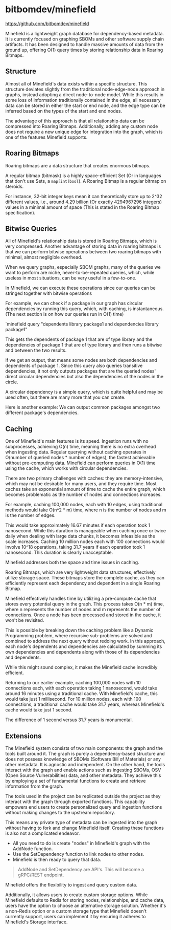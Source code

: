 # bitbomdev/minefield

https://github.com/bitbomdev/minefield


Minefield is a lightweight graph database for dependency-based metadata. It is currently focused on graphing SBOMs and other software supply chain artifacts. It has been designed to handle massive amounts of data from the ground up, offering O(1) query times by storing relationship data in Roaring Bitmaps.

## Structure

Almost all of Minefield's data exists within a specific structure. This structure deviates slightly from the traditional node-edge-node approach in graphs, instead adopting a direct node-to-node model. While this results in some loss of information traditionally contained in the edge, all necessary data can be stored in either the start or end node, and the edge type can be inferred based on the types of the start and end nodes.

The advantage of this approach is that all relationship data can be compressed into Roaring Bitmaps. Additionally, adding any custom node does not require a new unique edge for integration into the graph, which is one of the features Minefield supports.

## Roaring Bitmaps

Roaring bitmaps are a data structure that creates enormous bitmaps.

A regular bitmap (bitmask) is a highly space-efficient Set (Or in languages that don't use Sets, a `map[int]bool`). A Roaring Bitmap is a regular bitmap on steroids.

For instance, 32-bit integer keys mean it can theoretically store up to 2^32 different values, i.e., around 4.29 billion (Or exactly 4294967296 integers) values in a minimal amount of space (This is stated in the Roaring Bitmap specification).

## Bitwise Queries

All of Minefield's relationship data is stored in Roaring Bitmaps, which is very compressed. Another advantage of storing data in roaring bitmaps is that we can perform bitwise operations between two roaring bitmaps with minimal, almost negligible overhead.

When we query graphs, especially SBOM graphs, many of the queries we want to perform are niche, never-to-be-repeated queries, which, while useless in most situations, can be very useful in a few-to-one.

In Minefield, we can execute these operations since our queries can be stringed together with bitwise operations

For example, we can check if a package in our graph has circular dependencies by running this query, which, with caching, is instantaneous. (The next section is on how our queries run in O(1) time)

`minefield query "dependents library package1 and dependencies library package1"

This gets the dependents of package 1 that are of type library and the dependencies of package 1 that are of type library and then runs a bitwise and between the two results.

If we get an output, that means some nodes are both dependencies and dependents of package 1. Since this query also queries transitive dependencies, it not only outputs packages that are the queried nodes' direct circular dependencies but also the dependencies of the nodes in the circle.

A circular dependency is a simple query, which is quite helpful and may be used often, but there are many more that you can create.

Here is another example: We can output common packages amongst two different package's dependencies.



## Caching

One of Minefield's main features is its speed. Ingestion runs with no subprocesses, achieving O(n) time, meaning there is no extra overhead when ingesting data. Regular querying without caching operates in O(number of queried nodes * number of edges), the fastest achievable without pre-computing data. Minefield can perform queries in O(1) time using the cache, which works with circular dependencies.

There are two primary challenges with caches: they are memory-intensive, which may not be desirable for many users, and they require time. Most caches take an exponential amount of time to cache the entire graph, which becomes problematic as the number of nodes and connections increases.

For example, caching 100,000 nodes, each with 10 edges, using traditional methods would take O(n^2 * m) time, where n is the number of nodes and m is the number of edges.

This would take approximately 16.67 minutes if each operation took 1 nanosecond. While this duration is manageable when caching once or twice daily when dealing with large data chunks, it becomes infeasible as the scale increases. Caching 10 million nodes each with 100 connections would involve 10^18 operations, taking 31.7 years if each operation took 1 nanosecond. This duration is clearly unacceptable.

Minefield addresses both the space and time issues in caching.

Roaring Bitmaps, which are very lightweight data structures, effectively utilize storage space. These bitmaps store the complete cache, as they can efficiently represent each dependency and dependent in a single Roaring Bitmap.

Minefield effectively handles time by utilizing a pre-compute cache that stores every potential query in the graph. This process takes O(n * m) time, where n represents the number of nodes and m represents the number of connections. Once a node has been processed and stored in the cache, it won't be revisited.

This is possible by breaking down the caching problem like a Dynamic Programming problem, where recursive sub-problems are solved and combined to address the next query without redoing work. In this approach, each node's dependents and dependencies are calculated by summing its own dependencies and dependents along with those of its dependencies and dependents.

While this might sound complex, it makes the Minefield cache incredibly efficient.

Returning to our earlier example, caching 100,000 nodes with 10 connections each, with each operation taking 1 nanosecond, would take around 16 minutes using a traditional cache. With Minefield's cache, this would take just 1 millisecond. For 10 million nodes, each with 100 connections, a traditional cache would take 31.7 years, whereas Minefield's cache would take just 1 second.

The difference of 1 second versus 31.7 years is monumental.

## Extensions

The Minefield system consists of two main components: the graph and the tools built around it. The graph is purely a dependency-based structure and does not possess knowledge of SBOMs (Software Bill of Materials) or any other metadata. It is agnostic and independent. On the other hand, the tools interact with the graph and enable actions such as ingesting SBOMs, OSV (Open Source Vulnerabilities) data, and other metadata. They achieve this by employing a set of fundamental functions to create and retrieve information from the graph.

The tools used in the project can be replicated outside the project as they interact with the graph through exported functions. This capability empowers end users to create personalized query and ingestion functions without making changes to the upstream repository.

This means any private type of metadata can be ingested into the graph without having to fork and change Minefield itself. Creating these functions is also not a complicated endeavor.

- All you need to do is create "nodes" in Minefield's graph with the AddNode function.
- Use the SetDependency function to link nodes to other nodes.
- Minefield is then ready to query that data.
  
> AddNode and SetDependency are API's. This will become a gRPC/REST endpoint.
  
Minefield offers the flexibility to ingest and query custom data.
  
Additionally, it allows users to create custom storage options. While Minefield defaults to Redis for storing nodes, relationships, and cache data, users have the option to choose an alternative storage solution. Whether it's a non-Redis option or a custom storage type that Minefield doesn't currently support, users can implement it by ensuring it adheres to Minefield's Storage interface.














